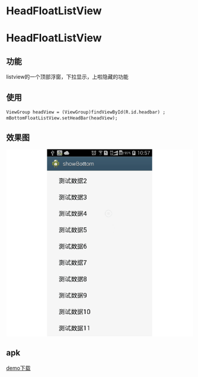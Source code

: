 HeadFloatListView
=================

# HeadFloatListView

## 功能
listview的一个顶部浮窗，下拉显示，上啦隐藏的功能

## 使用
```
ViewGroup headView = (ViewGroup)findViewById(R.id.headbar) ;
mBottomFloatListView.setHeadBar(headView);
```

## 效果图
![img](/other/HeadFloatListView.gif)

## apk
[demo下载](/other/showBottom.apk)